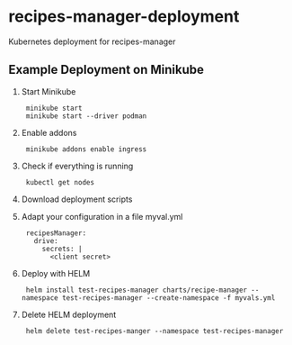 # recipes-manager-deployment

Kubernetes deployment for recipes-manager

## Example Deployment on Minikube

1. Start Minikube

        minikube start 
        minikube start --driver podman

1. Enable addons 

        minikube addons enable ingress

1. Check if everything is running

        kubectl get nodes

1. Download deployment scripts

1. Adapt your configuration in a file myval.yml
        
        recipesManager:
          drive:
            secrets: |
              <client secret>        
        
        

1. Deploy with HELM

        helm install test-recipes-manager charts/recipe-manager --namespace test-recipes-manager --create-namespace -f myvals.yml

1. Delete HELM deployment

        helm delete test-recipes-manger --namespace test-recipes-manager
        
